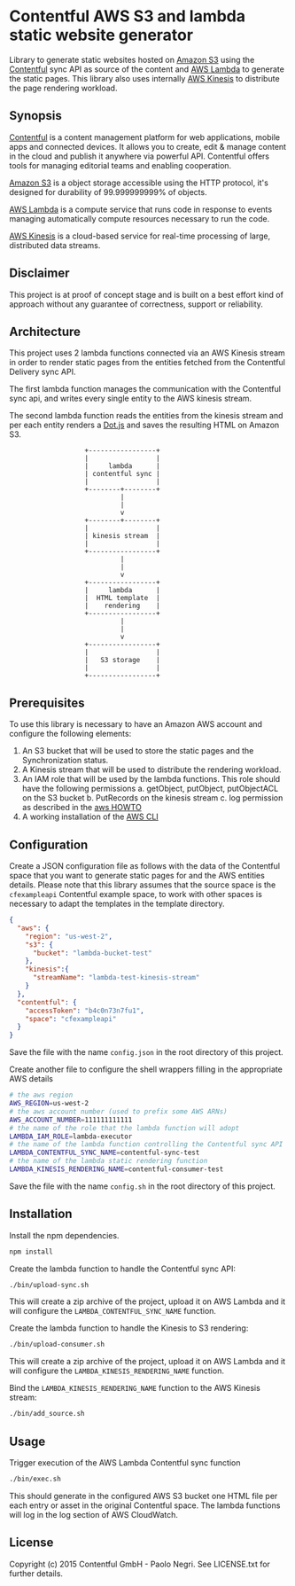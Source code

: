 # Contentful AWS S3 and lambda static website generator

Library to generate static websites hosted on [Amazon S3](http://aws.amazon.com/s3/)
using the [Contentful](https://www.contentful.com) sync API as source
of the content and [AWS Lambda](http://aws.amazon.com/lambda/) to generate
the static pages.
This library also uses internally [AWS Kinesis](http://aws.amazon.com/kinesis)
to distribute the page rendering workload.

## Synopsis

[Contentful](https://www.contentful.com) is a content management
platform for web applications, mobile apps and connected devices.
It allows you to create, edit & manage content in the cloud and
publish it anywhere via powerful API. Contentful offers tools
for managing editorial teams and enabling cooperation.

[Amazon S3](http://aws.amazon.com/s3) is a object storage accessible
using the HTTP protocol, it's designed for durability of
99.999999999% of objects.

[AWS Lambda](http://aws.amazon.com/lambda) is a compute service that
runs code in response to events managing automatically compute resources
necessary to run the code.

[AWS Kinesis](http://aws.amazon.com/kinesis) is a cloud-based service
for real-time processing of large, distributed data streams.

## Disclaimer

This project is at proof of concept stage and is built on a best
effort kind of approach without any guarantee of correctness,
support or reliability.

## Architecture

This project uses 2 lambda functions connected via an AWS Kinesis
stream in order to render static pages from the entities fetched
from the Contentful Delivery sync API.

The first lambda function manages the communication with the Contentful
sync api, and writes every single entity to the AWS kinesis stream.

The second lambda function reads the entities from the kinesis stream
and per each entity renders a [Dot.js](http://olado.github.io/doT/index.html)
and saves the resulting HTML on Amazon S3.

```
                   +-----------------+
                   |                 |
                   |     lambda      |
                   | contentful sync |
                   |                 |
                   +--------+--------+
                            |
                            |
                            v
                   +--------+--------+
                   |                 |
                   | kinesis stream  |
                   |                 |
                   +-----------------+
                            |
                            |
                            v
                   +-----------------+
                   |     lambda      |
                   |  HTML template  |
                   |    rendering    |
                   +-----------------+
                            |
                            |
                            v
                   +-----------------+
                   |                 |
                   |   S3 storage    |
                   |                 |
                   +-----------------+
```

## Prerequisites

To use this library is necessary to have an Amazon AWS account and
configure the following elements:

1. An S3 bucket that will be used to store the static pages and the
Synchronization status.
2. A Kinesis stream that will be used to distribute the rendering
workload.
3. An IAM role that will be used by the lambda functions. This role
should have the following permissions
  a. getObject, putObject, putObjectACL on the S3 bucket
  b. PutRecords on the kinesis stream
  c. log permission as described in the [aws HOWTO](http://docs.aws.amazon.com/lambda/latest/dg/walkthrough-kinesis-events-adminuser-create-test-function-create-execution-role.html)
4. A working installation of the [AWS CLI](http://aws.amazon.com/cli/)

## Configuration

Create a JSON configuration file as follows with the data of the
Contentful space that you want to generate static pages for and the
AWS entities details.
Please note that this library assumes that the source space is the
`cfexampleapi` Contentful example space, to work with other spaces is
necessary to adapt the templates in the template directory.

```json
{
  "aws": {
    "region": "us-west-2",
    "s3": {
      "bucket": "lambda-bucket-test"
    },
    "kinesis":{
      "streamName": "lambda-test-kinesis-stream"
    }
  },
  "contentful": {
    "accessToken": "b4c0n73n7fu1",
    "space": "cfexampleapi"
  }
}
```
Save the file with the name `config.json` in the root directory of this
project.

Create another file to configure the shell wrappers filling in the
appropriate AWS details

```sh
# the aws region
AWS_REGION=us-west-2
# the aws account number (used to prefix some AWS ARNs)
AWS_ACCOUNT_NUMBER=111111111111
# the name of the role that the lambda function will adopt
LAMBDA_IAM_ROLE=lambda-executor
# the name of the lambda function controlling the Contentful sync API
LAMBDA_CONTENTFUL_SYNC_NAME=contentful-sync-test
# the name of the lambda static rendering function
LAMBDA_KINESIS_RENDERING_NAME=contentful-consumer-test
```
Save the file with the name `config.sh` in the root directory of this
project.

## Installation

Install the npm dependencies.

```sh
npm install
```

Create the lambda function to handle the Contentful sync API:

```sh
./bin/upload-sync.sh
```

This will create a zip archive of the project, upload it on AWS Lambda
and it will configure the `LAMBDA_CONTENTFUL_SYNC_NAME` function.

Create the lambda function to handle the Kinesis to S3 rendering:

```sh
./bin/upload-consumer.sh
```

This will create a zip archive of the project, upload it on AWS Lambda
and it will configure the `LAMBDA_KINESIS_RENDERING_NAME` function.

Bind the `LAMBDA_KINESIS_RENDERING_NAME` function to the AWS Kinesis
stream:

```sh
./bin/add_source.sh
```

## Usage

Trigger execution of the AWS Lambda Contentful sync function

```sh
./bin/exec.sh
```

This should generate in the configured AWS S3 bucket one HTML file
per each entry or asset in the original Contentful space.
The lambda functions will log in the log section of AWS CloudWatch.

## License

Copyright (c) 2015 Contentful GmbH - Paolo Negri. See LICENSE.txt for further details.
